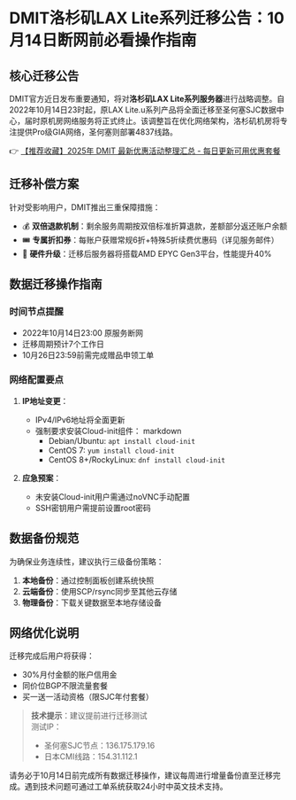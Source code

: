 # DMIT洛杉矶LAX Lite系列迁移公告：10月14日断网前必看操作指南

## 核心迁移公告
DMIT官方近日发布重要通知，将对**洛杉矶LAX Lite系列服务器**进行战略调整。自2022年10月14日23时起，原LAX Lite.u系列产品将全面迁移至圣何塞SJC数据中心，届时原机房网络服务将正式终止。该调整旨在优化网络架构，洛杉矶机房将专注提供Pro级GIA网络，圣何塞则部署4837线路。

👉 [【推荐收藏】2025年 DMIT 最新优惠活动整理汇总 - 每日更新可用优惠套餐](https://bit.ly/dmit_coupon)

## 迁移补偿方案
针对受影响用户，DMIT推出三重保障措施：
- 💰 **双倍退款机制**：剩余服务周期按双倍标准折算退款，差额部分返还账户余额
- 🎟️ **专属折扣券**：每账户获赠常规6折+特殊5折续费优惠码（详见服务邮件）
- 🔧 **硬件升级**：迁移后服务器将搭载AMD EPYC Gen3平台，性能提升40%

## 数据迁移操作指南
### 时间节点提醒
- 2022年10月14日23:00 原服务断网
- 迁移周期预计7个工作日
- 10月26日23:59前需完成赠品申领工单

### 网络配置要点
1. **IP地址变更**：
   - IPv4/IPv6地址将全面更新
   - 强制要求安装Cloud-init组件：
     markdown
     - Debian/Ubuntu: `apt install cloud-init`
     - CentOS 7: `yum install cloud-init`
     - CentOS 8+/RockyLinux: `dnf install cloud-init`
     

2. **应急预案**：
   - 未安装Cloud-init用户需通过noVNC手动配置
   - SSH密钥用户需提前设置root密码

## 数据备份规范
为确保业务连续性，建议执行三级备份策略：
1. **本地备份**：通过控制面板创建系统快照
2. **云端备份**：使用SCP/rsync同步至其他云存储
3. **物理备份**：下载关键数据至本地存储设备

## 网络优化说明
迁移完成后用户将获得：
- 30%月付金额的账户信用金
- 同价位BGP不限流量套餐
- 买一送一活动资格（限SJC年付套餐）

> **技术提示**：建议提前进行迁移测试  
> 测试IP：
> - 圣何塞SJC节点：136.175.179.16
> - 日本CMI线路：154.31.112.1

请务必于10月14日前完成所有数据迁移操作，建议每周进行增量备份直至迁移完成。遇到技术问题可通过工单系统获取24小时中英文技术支持。